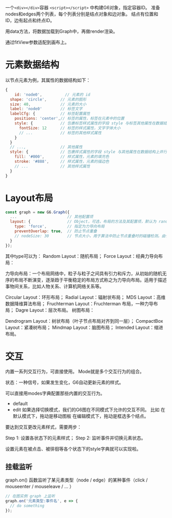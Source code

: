 一个`<div></div>`容器
`<script></script>` 中构建G6对象，指定容器ID。
准备nodes和edges两个列表，每个列表分别是结点对象和边对象。
结点有位置和ID，边有起点和终点ID。

用data方法，将数据加载到Graph中，再做render渲染。

通过fitView参数适配到画布上。

# 元素数据结构
以节点元素为例，其属性的数据结构如下：
```JavaScript
{
	id: 'node0',          // 元素的 id
  shape: 'circle',      // 元素的图形
  size: 40,             // 元素的大小
  label: 'node0'        // 标签文字
  labelCfg: {           // 标签配置属性
    positions: 'center',// 标签的属性，标签在元素中的位置
    style: {            // 包裹标签样式属性的字段 style 与标签其他属性在数据结构上并行
      fontSize: 12      // 标签的样式属性，文字字体大小
      // ...            // 标签的其他样式属性
    }
  }
  // ...,               // 其他属性
  style: {              // 包裹样式属性的字段 style 与其他属性在数据结构上并行
    fill: '#000',       // 样式属性，元素的填充色
    stroke: '#888',     // 样式属性，元素的描边色
    // ...              // 其他样式属性
  }
}
```

# Layout布局
```JavaScript
const graph = new G6.Graph({
  ...                      // 其他配置项
  layout: {                // Object，可选，布局的方法及其配置项，默认为 random 布局。
    type: 'force',         // 指定为力导向布局
    preventOverlap: true,  // 防止节点重叠
    // nodeSize: 30        // 节点大小，用于算法中防止节点重叠时的碰撞检测。由于已经在上一节的元素配置中设置了每个节点的 size 属性，则不需要在此设置 nodeSize。
  }
});
```
其中type可以为：
Random Layout：随机布局；
Force Layout：经典力导向布局：

力导向布局：一个布局网络中，粒子与粒子之间具有引力和斥力，从初始的随机无序的布局不断演变，逐渐趋于平衡稳定的布局方式称之为力导向布局。适用于描述事物间关系，比如人物关系、计算机网络关系等。

Circular Layout：环形布局；
Radial Layout：辐射状布局；
MDS Layout：高维数据降维算法布局；
Fruchterman Layout：Fruchterman 布局，一种力导布局；
Dagre Layout：层次布局。
树图布局：

Dendrogram Layout：树状布局（叶子节点布局对齐到同一层）；
CompactBox Layout：紧凑树布局；
Mindmap Layout：脑图布局；
Intended Layout：缩进布局。

# 交互
内置一系列交互行为，可直接使用。
Mode就是多个交互行为的组合。

状态：一种信号，如果发生变化，G6自动更新元素的样式。

可以直接用modes字典配置那些内置的交互行为。
- default
- edit
如果选择切换模式，我们的G6图在不同模式下允许的交互不同。
比如
在默认模式下，拖动是移动图板
在编辑模式下，拖动是框选多个结点。

要达到交互更改元素样式，需要两步：

Step 1: 设置各状态下的元素样式；
Step 2: 监听事件并切换元素状态。

设置元素在被点击、被徘徊等各个状态下的style字典就可以实现啦。

## 挂载监听
graph.on() 函数监听了某元素类型（node / edge）的某种事件（click / mouseenter / mouseleave / ... ）
```JavaScript
// 在图实例 graph 上监听
graph.on('元素类型:事件名', e => {
  // do something
});
```
